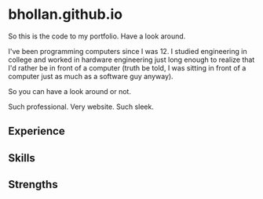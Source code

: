 # bhollan.github.io

So this is the code to my portfolio.  Have a look around.

I've been programming computers since I was 12.  I studied engineering in college and worked in hardware engineering just long enough to realize that I'd rather be in front of a computer (truth be told, I was sitting in front of a computer just as much as a software guy anyway).

So you can have a look around or not.

Such professional.  Very website.  Such sleek.

## Experience

## Skills

## Strengths


